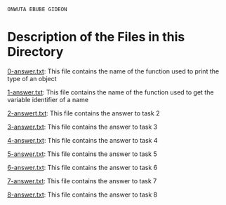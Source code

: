 ```
ONWUTA EBUBE GIDEON
```

# Description of the Files in this Directory


[0-answer.txt](./0-answer.txt): This file contains the name of the function used to print the type of an object



[1-answer.txt](./1-answer.txt): This file contains the name of the function used to get the variable identifier of a name



[2-answert.txt](./2-answer.txt): This file contains the answer to task 2



[3-answer.txt](./3-answer.txt): This file contains the answer to task 3



[4-answer.txt](./4-answer.txt): This file contains the answer to task 4



[5-answer.txt](./4-answer.txt): This file contains the answer to task 5



[6-answer.txt](./4-answer.txt): This file contains the answer to task 6



[7-answer.txt](./4-answer.txt): This file contains the answer to task 7



[8-answer.txt](./4-answer.txt): This file contains the answer to task 8
